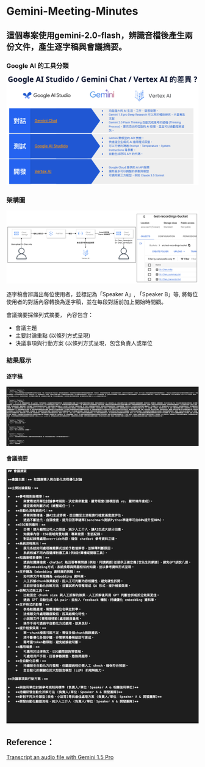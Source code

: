 # Gemini-Meeting-Minutes
## 這個專案使用gemini-2.0-flash，辨識音檔後產生兩份文件，產生逐字稿與會議摘要。

### Google AI 的工具分類
![Google AI 的工具分類](https://github.com/tt5888/Gemini-Meeting-Minutes/blob/main/pics/Google%20AIs.png?raw=true)

### 架構圖
![架構圖](https://github.com/tt5888/Gemini-Meeting-Minutes/blob/main/pics/Architecture%20diagram.png?raw=true)



逐字稿會辨識出每位使用者，並標記為「Speaker A」, 「Speaker B」等, 將每位使用者的對話內容轉換為逐字稿，並在每段對話前加上開始時間戳。


會議摘要採條列式摘要，
內容包含：
- 會議主題
- 主要討論重點 (以條列方式呈現)
- 決議事項與行動方案 (以條列方式呈現，包含負責人或單位


### 結果展示
#### 逐字稿
![逐字稿](https://github.com/tt5888/Gemini-Meeting-Minutes/blob/main/pics/Dr.%20Chen_transcript.png?raw=true)

#### 會議摘要
![會議摘要](https://github.com/tt5888/Gemini-Meeting-Minutes/blob/main/pics/Dr.%20Chen_summary.png?raw=true)

## Reference：
[Transcript an audio file with Gemini 1.5 Pro](https://cloud.google.com/vertex-ai/generative-ai/docs/samples/generativeaionvertexai-gemini-audio-transcription#generativeaionvertexai_gemini_audio_transcription-python)
